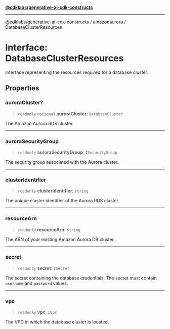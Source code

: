[**@cdklabs/generative-ai-cdk-constructs**](../../../../README.md)

***

[@cdklabs/generative-ai-cdk-constructs](../../../../README.md) / [amazonaurora](../README.md) / DatabaseClusterResources

# Interface: DatabaseClusterResources

Interface representing the resources required for a database cluster.

## Properties

### auroraCluster?

> `readonly` `optional` **auroraCluster**: `DatabaseCluster`

The Amazon Aurora RDS cluster.

***

### auroraSecurityGroup

> `readonly` **auroraSecurityGroup**: `ISecurityGroup`

The security group associated with the Aurora cluster.

***

### clusterIdentifier

> `readonly` **clusterIdentifier**: `string`

The unique cluster identifier of the Aurora RDS cluster.

***

### resourceArn

> `readonly` **resourceArn**: `string`

The ARN of your existing Amazon Aurora DB cluster.

***

### secret

> `readonly` **secret**: `ISecret`

The secret containing the database credentials.
The secret must contain `username` and `password` values.

***

### vpc

> `readonly` **vpc**: `IVpc`

The VPC in which the database cluster is located.
